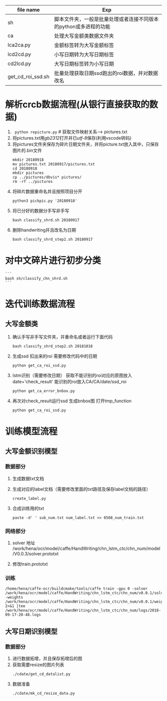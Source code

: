 | file name | Exp 
| --------- | --- 
| sh | 脚本文件夹，一般是批量处理或者连接不同版本的python或多进程的功能
| ca | 处理大写金额类数据文件夹
| lca2ca.py | 金额标签转为大写金额标签
| lcd2cd.py | 小写日期转为大写日期标签
| cd2lcd.py | 大写日期标签转为小写日期
| get_cd_roi_ssd.sh | 批量处理获取日期ssd跑出的roi数据，并对数据改名


# 解析crcb数据流程(从银行直接获取的数据)
1. ``` python repicture.py``` #  获取文件映射关系--> pictures.txt
2. 将pictures.txt用*gb2312*打开并已*utf-8*保存(利用vscode转码)
3. 将pictures文件夹保存为碎片日期文件夹，并将picture.txt放入其中，只保存图片的.bin文件
    ```
    mkdir 20180918
    mv pictures.txt 20180917/pictures.txt
    cd 20180918
    mkdir pictures
    cp ../pictures/dbvis* pictures/
    rm -rf ../pictures
    ```
4. 将碎片数据重命名并且按照项目分开
    ```
    python3 pickpic.py '20180918'
    ```
5. 将已分好的数据分手写非手写
    ```
    bash classify_shrd.sh 20180917
    ```
6. 删除handwriting并且改名为日期
    ```
    bash classify_shrd_step2.sh 20180917
    ```

# 对中文碎片进行初步分类

    ```
    bash sh/classify_chn_shrd.sh
    ```

# 迭代训练数据流程

## 大写金额类
1. 确认手写非手写文件夹，并重命名或者运行下面代码
   ```
   bash classify_shrd_step2.sh 20181018
   ```
2. 生成ssd 扣出来的roi 需要修改代码中的日期
    ```
    python get_ca_roi_ssd.py
    ```
3. lstm识别（需要修改日期） 获取不能识别的roi对应的原图放入date+'check_result' 能识别的roi放入CA/CA/date/ssd_roi
    ```
    python get_ca_error_bnbox.py
    ```
4. 再次对check_result运行ssd 生成bnbox图 打开tmp_function
    ```
    python get_ca_roi_ssd.py
    ```

# 训练模型流程

## 大写金额识别模型

### 数据部分
1. 生成数据txt文档

2. 生成对应的label文档（需要修改里面的txt路径及保存label文档的路径）
    ```
    create_label.py
    ```

3. 合成训练用的txt
    ```
    paste -d' ' sub_num.txt num_label.txt >> 0508_num_train.txt
    ```

### 网络部分

1. solver 地址
    /work/hena/ocr/model/caffe/HandWriting/chn_lstm_ctc/chn_num/model/V0.0.3/solver.prototxt

2. 修改train.prototxt

### 训练
```
/home/hena/caffe-ocr/buildcmake/tools/caffe train -gpu 0 -solver /work/hena/ocr/model/caffe/HandWriting/chn_lstm_ctc/chn_num/v0.0.1/solver.prototxt -weights /work/hena/ocr/model/caffe/HandWriting/chn_lstm_ctc/chn_num/v0.0.1/weights/ca_iter_110000.caffemodel 2>&1 |tee /work/hena/ocr/model/caffe/HandWriting/chn_lstm_ctc/chn_num/logs/2018-09-17-20-48.logs
```

## 大写日期识别模型

### 数据部分
1. 进行数据拓增，并且保存拓增后的图
1. 获取需要resize的图片列表
    ```
    ./cdate/get_cd_datalist.py
    ```
1. 数据准备
    ```
    ./cdate/mk_cd_resize_data.py 

    ```